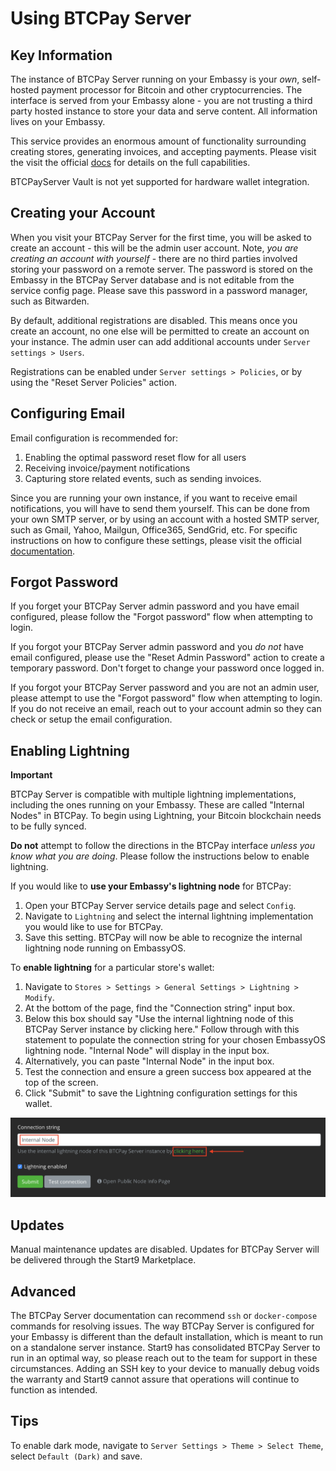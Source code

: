# Using BTCPay Server

## Key Information

The instance of BTCPay Server running on your Embassy is your *own*, self-hosted payment processor for Bitcoin and other cryptocurrencies. The interface is served from your Embassy alone - you are not trusting a third party hosted instance to store your data and serve content. All information lives on your Embassy.

This service provides an enormous amount of functionality surrounding creating stores, generating invoices, and accepting payments. Please visit the visit the official [docs](https://docs.btcpayserver.org/) for details on the full capabilities.

BTCPayServer Vault is not yet supported for hardware wallet integration.

## Creating your Account

When you visit your BTCPay Server for the first time, you will be asked to create an account - this will be the admin user account. Note, *you are creating an account with yourself* - there are no third parties involved storing your password on a remote server. The password is stored on the Embassy in the BTCPay Server database and is not editable from the service config page. Please save this password in a password manager, such as Bitwarden.

By default, additional registrations are disabled. This means once you create an account, no one else will be permitted to create an account on your instance. The admin user can add additional accounts under `Server settings > Users`.

Registrations can be enabled under `Server settings > Policies`, or by using the "Reset Server Policies" action.

## Configuring Email

Email configuration is recommended for:

1. Enabling the optimal password reset flow for all users
1. Receiving invoice/payment notifications
1. Capturing store related events, such as sending invoices.

Since you are running your own instance, if you want to receive email notifications, you will have to send them yourself. This can be done from your own SMTP server, or by using an account with a hosted SMTP server, such as Gmail, Yahoo, Mailgun, Office365, SendGrid, etc. For specific instructions on how to configure these settings, please visit the official [documentation](https://docs.btcpayserver.org/FAQ/FAQ-ServerSettings/#how-to-configure-smtp-settings-in-btcpay).

## Forgot Password

If you forget your BTCPay Server admin password and you have email configured, please follow the "Forgot password" flow when attempting to login.

If you forgot your BTCPay Server admin password and you *do not* have email configured, please use the "Reset Admin Password" action to create a temporary password. Don't forget to change your password once logged in.

If you forgot your BTCPay Server password and you are not an admin user, please attempt to use the "Forgot password" flow when attempting to login. If you do not receive an email, reach out to your account admin so they can check or setup the email configuration.

## Enabling Lightning

**Important**

BTCPay Server is compatible with multiple lightning implementations, including the ones running on your Embassy. These are called "Internal Nodes" in BTCPay. To begin using Lightning, your Bitcoin blockchain needs to be fully synced.

**Do not** attempt to follow the directions in the BTCPay interface *unless you know what you are doing*. Please follow the instructions below to enable lightning.

If you would like to **use your Embassy's lightning node** for BTCPay:

1. Open your BTCPay Server service details page and select `Config`. 
1. Navigate to `Lightning` and select the internal lightning implementation you would like to use for BTCPay. 
1. Save this setting. BTCPay will now be able to recognize the internal lightning node running on EmbassyOS.

To **enable lightning** for a particular store's wallet:

1. Navigate to `Stores > Settings > General Settings > Lightning > Modify`. 
1. At the bottom of the page, find the "Connection string" input box.
1. Below this box should say "Use the internal lightning node of this BTCPay Server instance by clicking here." Follow through with this statement to populate the connection string for your chosen EmbassyOS lightning node. "Internal Node" will display in the input box.
1. Alternatively, you can paste "Internal Node" in the input box.
1. Test the connection and ensure a green success box appeared at the top of the screen.
1. Click "Submit" to save the Lightning configuration settings for this wallet.

<!-- MD_PACKER_INLINE BEGIN -->
![internal node connection](./assets/internal-node-connection.png)
<!-- MD_PACKER_INLINE END -->
## Updates

Manual maintenance updates are disabled. Updates for BTCPay Server will be delivered through the Start9 Marketplace.

## Advanced

The BTCPay Server documentation can recommend `ssh` or `docker-compose` commands for resolving issues. The way BTCPay Server is configured for your Embassy is different than the default installation, which is meant to run on a standalone server instance. Start9 has consolidated BTCPay Server to run in an optimal way, so please reach out to the team for support in these circumstances. Adding an SSH key to your device to manually debug voids the warranty and Start9 cannot assure that operations will continue to function as intended. 

## Tips

To enable dark mode, navigate to `Server Settings > Theme > Select Theme`, select `Default (Dark)` and save. 